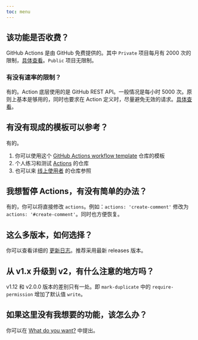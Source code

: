 ```yaml
---
toc: menu
---
```


## 该功能是否收费？

GitHub Actions 是由 GitHub 免费提供的。其中 `Private` 项目每月有 2000 次的限制，[具体查看](https://github.com/settings/billing)。`Public` 项目无限制。

### 有没有速率的限制？

有的。Action 底层使用的是 GitHub REST API。一般情况是每小时 5000 次。原则上基本是够用的，同时也要求在 Action 定义时，尽量避免无效的请求。[具体查看](https://docs.github.com/en/rest/overview/resources-in-the-rest-api#rate-limiting)。

## 有没有现成的模板可以参考？

有的。

1. 你可以使用这个 [GitHub Actions workflow template](https://github.com/actions-cool/.github) 仓库的模板
2. 个人练习和测试 [Actions](https://github.com/actions-cool/test-issues-helper) 的仓库
3. 也可以来 [线上使用者](/#-谁在使用？) 的仓库参照

## 我想暂停 Actions，有没有简单的办法？

有的，你可以将直接修改 `actions`。例如：`actions: 'create-comment'` 修改为 `actions: '#create-comment'`。同时也方便恢复。

## 这么多版本，如何选择？

你可以查看详细的 [更新日志](/changelog)。推荐采用最新 releases 版本。

## 从 v1.x 升级到 v2，有什么注意的地方吗？

v1.12 和 v2.0.0 版本的差别只有一处。即 `mark-duplicate` 中的 `require-permission` 增加了默认值 `write`。

## 如果这里没有我想要的功能，该怎么办？

你可以在 [What do you want?](https://github.com/actions-cool/issues-helper/discussions/18) 中提出。
